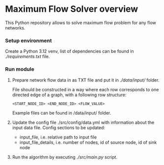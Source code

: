 # Maximum Flow Solver overview

This Python repository allows to solve maximum flow problem for any flow networks.

### Setup environment

Create a Python 3.12 venv, list of dependencies can be found in _./requirements.txt_ file.

### Run module

1. Prepare network flow data in as TXT file and put it in _./data/input/_ folder.

    File should be constructed in a way where each row corresponds to one directed edge of a graph, with a following
    row structure:

       <START_NODE_ID> <END_NODE_ID> <FLOW_VALUE>

    Example files can be found in /data/input/ folder.
2. Update the config file ./src/config/data.yml with information about the input data file.
    Config sections to be updated:

    - input_file, i.e. relative path to input file
    - input_file_details, i.e. number of nodes, id of source node, id of sink node

3. Run the algorithm by executing _./src/main.py_ script.